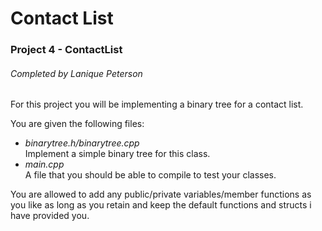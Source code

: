 # Contact List

###  Project 4 - ContactList

###### Completed by Lanique Peterson

For this project you will be implementing a binary tree for a contact list.

You are given the following files:
* *binarytree.h/binarytree.cpp* <br> Implement a simple binary tree for this class. 
* *main.cpp* <br>A file that you should be able to compile to test your classes.

You are allowed to add any public/private variables/member functions as you like as long as you retain and keep the default functions and structs i have provided you.

